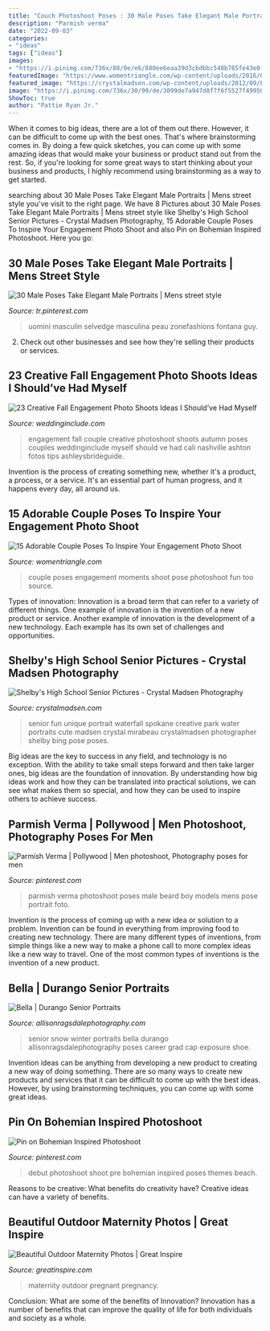 ```yaml
---
title: "Couch Photoshoot Poses : 30 Male Poses Take Elegant Male Portraits"
description: "Parmish verma"
date: "2022-09-03"
categories:
- "ideas"
tags: ["ideas"]
images:
- "https://i.pinimg.com/736x/88/0e/e6/880ee6eaa39d3cbdbbc548b785fe43e0--pre-debut-shoot-photoshoot.jpg"
featuredImage: "https://www.womentriangle.com/wp-content/uploads/2016/07/chilling-moments.jpg"
featured_image: "https://crystalmadsen.com/wp-content/uploads/2012/09/Fun-Senior-Photos-Spokane_003-1024x682.jpg"
image: "https://i.pinimg.com/736x/30/99/de/3099de7a947d8f7f6f5527f49950cd5b.jpg?b=t"
ShowToc: true
author: "Pattie Ryan Jr."
---
```



When it comes to big ideas, there are a lot of them out there. However, it can be difficult to come up with the best ones. That's where brainstorming comes in. By doing a few quick sketches, you can come up with some amazing ideas that would make your business or product stand out from the rest. So, if you're looking for some great ways to start thinking about your business and products, I highly recommend using brainstorming as a way to get started.

	

		
searching about 30 Male Poses Take Elegant Male Portraits | Mens street style you've visit to the right page. We have 8 Pictures about 30 Male Poses Take Elegant Male Portraits | Mens street style like Shelby&#039;s High School Senior Pictures - Crystal Madsen Photography, 15 Adorable Couple Poses To Inspire Your Engagement Photo Shoot and also Pin on Bohemian Inspired Photoshoot. Here you go:
		
    
## 30 Male Poses Take Elegant Male Portraits | Mens Street Style

<img loading=lazy src="https://i.pinimg.com/736x/b5/c3/cf/b5c3cf49b1a79080eb892466966e6619.jpg" onerror="this.onerror=null;this.src='https://tse1.mm.bing.net/th?id=OIP.bZVLCg4qcg7JHgxGTt6xqQHaLH&amp;pid=15.1';" alt="30 Male Poses Take Elegant Male Portraits | Mens street style">

_Source: tr.pinterest.com_

>uomini masculin selvedge masculina peau zonefashions fontana guy. 

	

2. Check out other businesses and see how they're selling their products or services.

    
## 23 Creative Fall Engagement Photo Shoots Ideas I Should’ve Had Myself

<img loading=lazy src="https://www.weddinginclude.com/wp-content/uploads/2017/06/Engagement-photo-by-Cali-Ashton-Photography.jpg" onerror="this.onerror=null;this.src='https://tse4.mm.bing.net/th?id=OIP.oqCxgDfc6aJNjhuS6HeJ1wHaKy&amp;pid=15.1';" alt="23 Creative Fall Engagement Photo Shoots Ideas I Should’ve Had Myself">

_Source: weddinginclude.com_

>engagement fall couple creative photoshoot shoots autumn poses couples weddinginclude myself should ve had cali nashville ashton fotos tips ashleysbrideguide. 

	

Invention is the process of creating something new, whether it's a product, a process, or a service. It's an essential part of human progress, and it happens every day, all around us.

    
## 15 Adorable Couple Poses To Inspire Your Engagement Photo Shoot

<img loading=lazy src="https://www.womentriangle.com/wp-content/uploads/2016/07/chilling-moments.jpg" onerror="this.onerror=null;this.src='https://tse2.mm.bing.net/th?id=OIP.KA-NfKEm_FX8jFpSRKJGJgHaLH&amp;pid=15.1';" alt="15 Adorable Couple Poses To Inspire Your Engagement Photo Shoot">

_Source: womentriangle.com_

>couple poses engagement moments shoot pose photoshoot fun too source. 

	

Types of innovation:
Innovation is a broad term that can refer to a variety of different things. One example of innovation is the invention of a new product or service. Another example of innovation is the development of a new technology. Each example has its own set of challenges and opportunities.

    
## Shelby&#039;s High School Senior Pictures - Crystal Madsen Photography

<img loading=lazy src="https://crystalmadsen.com/wp-content/uploads/2012/09/Fun-Senior-Photos-Spokane_003-1024x682.jpg" onerror="this.onerror=null;this.src='https://tse3.mm.bing.net/th?id=OIP.NcOpxwKhI_defv8g0gmQFAHaE7&amp;pid=15.1';" alt="Shelby&#039;s High School Senior Pictures - Crystal Madsen Photography">

_Source: crystalmadsen.com_

>senior fun unique portrait waterfall spokane creative park water portraits cute madsen crystal mirabeau crystalmadsen photographer shelby bing pose poses. 

	

Big ideas are the key to success in any field, and technology is no exception. With the ability to take small steps forward and then take larger ones, big ideas are the foundation of innovation. By understanding how big ideas work and how they can be translated into practical solutions, we can see what makes them so special, and how they can be used to inspire others to achieve success.

    
## Parmish Verma | Pollywood | Men Photoshoot, Photography Poses For Men

<img loading=lazy src="https://i.pinimg.com/736x/30/99/de/3099de7a947d8f7f6f5527f49950cd5b.jpg?b=t" onerror="this.onerror=null;this.src='https://tse2.mm.bing.net/th?id=OIP.9BWfMqYCJIKpHz1I72hn8AHaMg&amp;pid=15.1';" alt="Parmish Verma | Pollywood | Men photoshoot, Photography poses for men">

_Source: pinterest.com_

>parmish verma photoshoot poses male beard boy models mens pose portrait foto. 

	

Invention is the process of coming up with a new idea or solution to a problem. Invention can be found in everything from improving food to creating new technology. There are many different types of inventions, from simple things like a new way to make a phone call to more complex ideas like a new way to travel. One of the most common types of inventions is the invention of a new product.

    
## Bella | Durango Senior Portraits

<img loading=lazy src="https://allisonragsdalephotography.com/wp-content/uploads/2013/04/allisonragsdalephotography-7134.jpg" onerror="this.onerror=null;this.src='https://tse3.mm.bing.net/th?id=OIP.9-FjSmIyQyJkVJrvrxDGMwHaLI&amp;pid=15.1';" alt="Bella | Durango Senior Portraits">

_Source: allisonragsdalephotography.com_

>senior snow winter portraits bella durango allisonragsdalephotography poses career grad cap exposure shoe. 

	

Invention ideas can be anything from developing a new product to creating a new way of doing something. There are so many ways to create new products and services that it can be difficult to come up with the best ideas. However, by using brainstorming techniques, you can come up with some great ideas.

    
## Pin On Bohemian Inspired Photoshoot

<img loading=lazy src="https://i.pinimg.com/736x/88/0e/e6/880ee6eaa39d3cbdbbc548b785fe43e0--pre-debut-shoot-photoshoot.jpg" onerror="this.onerror=null;this.src='https://tse2.mm.bing.net/th?id=OIP.VZJqqDoR4APTUNNmhejp_AHaLH&amp;pid=15.1';" alt="Pin on Bohemian Inspired Photoshoot">

_Source: pinterest.com_

>debut photoshoot shoot pre bohemian inspired poses themes beach. 

	

Reasons to be creative: What benefits do creativity have?
Creative ideas can have a variety of benefits.

    
## Beautiful Outdoor Maternity Photos | Great Inspire

<img loading=lazy src="http://greatinspire.com/wp-content/uploads/2016/05/Beautiful-Outdoor-Maternity-Photos-12.jpg" onerror="this.onerror=null;this.src='https://tse3.mm.bing.net/th?id=OIP._wHjgdBJwYCu_rxpvX80XAHaLH&amp;pid=15.1';" alt="Beautiful Outdoor Maternity Photos | Great Inspire">

_Source: greatinspire.com_

>maternity outdoor pregnant pregnancy. 

	

Conclusion: What are some of the benefits of Innovation?
Innovation has a number of benefits that can improve the quality of life for both individuals and society as a whole.

